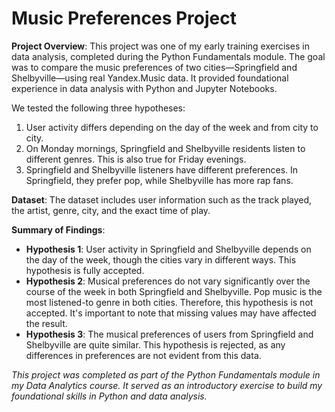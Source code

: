 # Music Preferences Project

**Project Overview**:
This project was one of my early training exercises in data analysis, completed during the Python Fundamentals module. The goal was to compare the music preferences of two cities—Springfield and Shelbyville—using real Yandex.Music data. It provided foundational experience in data analysis with Python and Jupyter Notebooks.

We tested the following three hypotheses:

1. User activity differs depending on the day of the week and from city to city.
2. On Monday mornings, Springfield and Shelbyville residents listen to different genres. This is also true for Friday evenings.
3. Springfield and Shelbyville listeners have different preferences. In Springfield, they prefer pop, while Shelbyville has more rap fans.

**Dataset**:
The dataset includes user information such as the track played, the artist, genre, city, and the exact time of play.

**Summary of Findings**:
- **Hypothesis 1**: User activity in Springfield and Shelbyville depends on the day of the week, though the cities vary in different ways. This hypothesis is fully accepted.
- **Hypothesis 2**: Musical preferences do not vary significantly over the course of the week in both Springfield and Shelbyville. Pop music is the most listened-to genre in both cities. Therefore, this hypothesis is not accepted. It's important to note that missing values may have affected the result.
- **Hypothesis 3**: The musical preferences of users from Springfield and Shelbyville are quite similar. This hypothesis is rejected, as any differences in preferences are not evident from this data.

*This project was completed as part of the Python Fundamentals module in my Data Analytics course. It served as an introductory exercise to build my foundational skills in Python and data analysis.*
